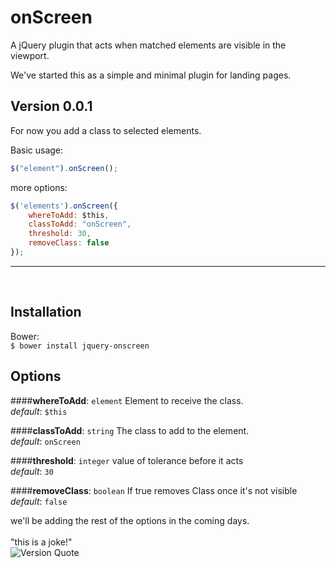 onScreen
========

A jQuery plugin that acts when matched elements are visible in the viewport.

We've started this as a simple and minimal plugin for landing pages.


Version 0.0.1
-------
For now you add a class to selected elements.

Basic usage:
```JavaScript
$("element").onScreen();
```

more options:
```JavaScript
$('elements').onScreen({
    whereToAdd: $this,
	classToAdd: "onScreen",
	threshold: 30,
	removeClass: false
});
```
---
<br/>

Installation
-------
Bower:<br>
`$ bower install jquery-onscreen`


Options
-------
####**whereToAdd**: `element`
Element to receive the class.<br>
_default_: `$this` <br>

####**classToAdd**: `string`
The class to add to the element.<br>
_default_: `onScreen` <br>

####**threshold**: `integer`
value of tolerance before it acts<br>
_default_: `30` <br>

####**removeClass**: `boolean`
If true removes Class once it's not visible<br>
_default_: `false` <br>

we'll be adding the rest of the options in the coming days.
<br/>
<br/>
"this is a joke!"
<br/>
![Version Quote](http://imgs.xkcd.com/comics/exploits_of_a_mom.png)
